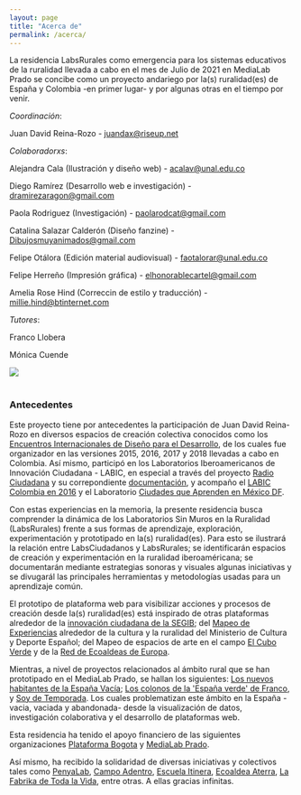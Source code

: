 ```yaml
---
layout: page
title: "Acerca de"
permalink: /acerca/
---
```


La residencia LabsRurales como emergencia para los sistemas educativos de la ruralidad llevada a cabo en el mes de Julio de 2021 en MediaLab Prado se concibe como un proyecto andariego por la(s) ruralidad(es) de España y Colombia -en primer lugar- y por algunas otras en el tiempo por venir.

_Coordinación_: 

Juan David Reina-Rozo  - juandax@riseup.net

_Colaboradorxs_:

Alejandra Cala            (Ilustración y diseño web)         - acalav@unal.edu.co

Diego Ramírez             (Desarrollo web e investigación)   - dramirezaragon@gmail.com

Paola Rodriguez           (Investigación)                    - paolarodcat@gmail.com

Catalina Salazar Calderón (Diseño fanzine)                   - Dibujosmuyanimados@gmail.com

Felipe Otálora            (Edición material audiovisual)     - faotalorar@unal.edu.co

Felipe Herreño            (Impresión gráfica)                - elhonorablecartel@gmail.com

Amelia Rose Hind          (Correccin de estilo y traducción) - millie.hind@btinternet.com  


_Tutores_:

Franco Llobera 

Mónica Cuende 


<div class="row aln-center">
    <img src="{{site.baseurl}}/images/Img LabsRuralesLabLabLab.jpg">
</div>
<br>

### Antecedentes

Este proyecto tiene por antecedentes la participación de Juan David Reina-Rozo en diversos espacios de creación colectiva conocidos como los [Encuentros Internacionales de Diseño para el Desarrollo](https://www.idin.org/idds), de los cuales fue organizador en las versiones 2015, 2016, 2017 y 2018 llevadas a cabo en Colombia. Así mismo, participó en los Laboratorios Iberoamericanos de Innovación Ciudadana - LABIC, en especial a través del proyecto [Radio Ciudadana](https://www.innovacionciudadana.org/laboratorios/portfolio/radios-ciudadanas/) y su correpondiente [documentación](https://radiolabic.wordpress.com/), y acompaño el [LABIC Colombia en 2016](https://www.innovacionciudadana.org/laboratorios/labicco/) y el Laboratorio [Ciudades que Aprenden en México DF](https://escueladehumanidades.tec.mx/ehe/content/laboratorio-de-innovaci%C3%B3n-ciudadana-ciudades-que-aprenden).

Con estas experiencias en la memoria, la presente residencia busca comprender la dinámica de los Laboratorios Sin Muros en la Ruralidad (LabsRurales) frente a sus
formas de aprendizaje, exploración, experimentación y prototipado en la(s) ruralidad(es). Para esto se ilustrará la relación entre LabsCiudadanos y LabsRurales; se identificarán espacios de creación y experimentación en la ruralidad iberoaméricana; se documentarán mediante estrategias sonoras y visuales algunas iniciativas y se divugarál las principales herramientas y metodologías usadas para un aprendizaje común.

El prototipo de plataforma web para visibilizar acciones y procesos de creación desde la(s) ruralidad(es) está inspirado de otras plataformas alrededor de la [innovación ciudadana de la SEGIB](https://www.innovacionciudadana.org/mapeo-de-la-innovacion-ciudadana/); del [Mapeo de Experiencias](https://culturayciudadania.culturaydeporte.gob.es/cultura-medio-rural/mapeo.html) alrededor de la cultura y la ruralidad del Ministerio de Cultura y Deporte Español; del Mapeo de espacios de arte en el campo [El Cubo Verde](https://www.elcuboverde.org/mapa/) y de la [Red de Ecoaldeas de Europa](https://gen-europe.org/ecovillages/european-ecovillages/).

Mientras, a nivel de proyectos relacionados al ámbito rural que se han prototipado en el MediaLab Prado, se hallan los siguientes: [Los nuevos habitantes de la España Vacía](https://nuevoshabitantesespanavacia.com/); [Los colonos de la 'España verde' de Franco](https://medialab-prado.github.io/poblados-colonizacion-colonias-penitenciarias/index.html), y [Soy de Temporada](https://soydetemporada.es/). Los cuales problematizan este ámbito en la España -vacia, vaciada y abandonada- desde la visualización de datos, investigación colaborativa y el desarrollo de plataformas web.

Esta residencia ha tenido el apoyo financiero de las siguientes organizaciones [Plataforma Bogota](https://www.plataformabogota.org/) y [MediaLab Prado](https://www.medialab-prado.es/).

Así mismo, ha recibido la solidaridad de diversas iniciativas y colectivos tales como [PenyaLab](http://www.penyalab.org/), [Campo Adentro](http://car.inland.org/), [Escuela Itinera](https://www.tierrasagroecologicas.es/itinera/), [Ecoaldea Aterra](https://arterrabizimodu.org/), [La Fabrika de Toda la Vida](https://lfdtv.org/), entre otras. A ellas gracias infinitas.
